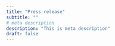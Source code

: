 ```yaml
---
title: "Press release"
subtitle: ""
# meta description
description: "This is meta description"
draft: false
---
```


